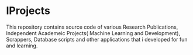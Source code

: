 # IProjects
This repository contains source code of various Research Publications, Independent Academeic Projects( Machine Learning and Development), Scrappers, Database scripts and other applications that i developed for fun and learning.
